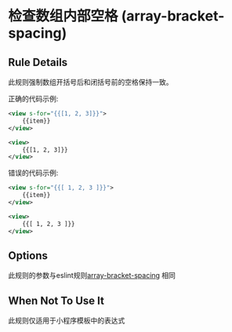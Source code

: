 # 检查数组内部空格 (array-bracket-spacing)

## Rule Details

此规则强制数组开括号后和闭括号前的空格保持一致。

正确的代码示例:

```xml
<view s-for="{{[1, 2, 3]}}">
    {{item}}
</view>

<view>
    {{[1, 2, 3]}}
</view>
```

错误的代码示例:

```xml
<view s-for="{{[ 1, 2, 3 ]}}">
    {{item}}
</view>

<view>
    {{[ 1, 2, 3 ]}}
</view>
```

## Options
此规则的参数与eslint规则[array-bracket-spacing](https://eslint.org/docs/rules/array-bracket-spacing) 相同

## When Not To Use It

此规则仅适用于小程序模板中的表达式